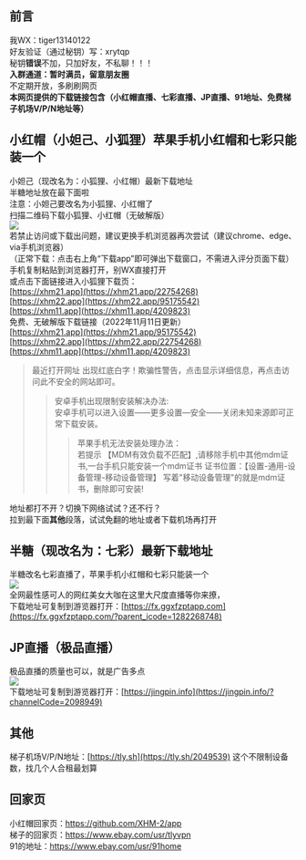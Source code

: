 ## 前言
我WX：tiger13140122  
好友验证（通过秘钥）写：xrytqp  
秘钥**错误**不加，只加好友，不私聊！！！  
**入群通道：暂时满员，留意朋友圈**   
不定期开放，多刷刷网页        
**本网页提供的下载链接包含（小红帽直播、七彩直播、JP直播、91地址、免费梯子机场V/P/N地址等）**   
## 小红帽（小妲己、小狐狸）苹果手机小红帽和七彩只能装一个
小妲己（现改名为：小狐狸、小红帽）最新下载地址  
半糖地址放在最下面啦  
注意：小妲己要改名为小狐狸、小红帽了  
扫描二维码下载小狐狸、小红帽（无破解版）  
<img src="https://github.com/xhm26/1/blob/main/106.jpg" />  
若禁止访问或下载出问题，建议更换手机浏览器再次尝试（建议chrome、edge、via手机浏览器）  
（正常下载：点击右上角“下载app”即可弹出下载窗口，不需进入评分页面下载）  
手机复制粘贴到浏览器打开，别WX直接打开  
或点击下面链接进入小狐狸下载页：  
[https://xhm21.app](https://xhm21.app/22754268)  
[https://xhm22.app](https://xhm22.app/95175542)  
[https://xhm11.app](https://xhm11.app/4209823)   
免费、无破解版下载链接（2022年11月11日更新）   
[https://xhm21.app](https://xhm21.app/95175542)  
[https://xhm22.app](https://xhm22.app/22754268)  
[https://xhm11.app](https://xhm11.app/4209823)  

>最近打开网址 出现红底白字！欺骗性警告，点击显示详细信息，再点击访问此不安全的网站即可。  
>>安卓手机出现限制安装解决办法:  
安卓手机可以进入设置——更多设置—安全——关闭未知来源即可正常下载安装。  
>>>苹果手机无法安装处理办法：  
若提示 【MDM有效负载不匹配】,请移除手机中其他mdm证书,一台手机只能安装一个mdm证书
证书位置：【设置-通用-设备管理-移动设备管理】
写着"移动设备管理"的就是mdm证书，删除即可安装!  

地址都打不开？切换下网络试试？还不行？  
拉到最下面**其他**段落，试试免翻的地址或者下载机场再打开  
## 半糖（现改名为：七彩）最新下载地址  
半糖改名七彩直播了，苹果手机小红帽和七彩只能装一个  
<img src="https://github.com/xhm26/2/blob/main/108.jpg" />  
全网最性感可人的网红美女大咖在这里大尺度直播等你来撩，  
下载地址可复制到游览器打开：[https://fx.ggxfzptapp.com](https://fx.ggxfzptapp.com/?parent_icode=1282268748)  
## JP直播（极品直播）  
极品直播的质量也可以，就是广告多点  
<img src="https://github.com/cc10240/1/blob/main/109.jpg" />  
下载地址可复制到游览器打开：[https://jingpin.info](https://jingpin.info/?channelCode=2098949)    
## 其他  
梯子机场V/P/N地址：[https://tly.sh](https://tly.sh/2049539) 这个不限制设备数，找几个人合租最划算  
## 回家页
小红帽回家页：https://github.com/XHM-2/app  
梯子的回家页：https://www.ebay.com/usr/tlyvpn  
91的地址：https://www.ebay.com/usr/91home  
